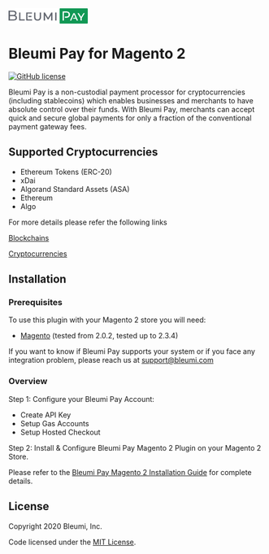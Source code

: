 <img src="./PaymentGateway/view/frontend/web/images/BleumiPay.png" height="30">

# Bleumi Pay for Magento 2

[![GitHub license](https://img.shields.io/badge/license-MIT-blue.svg?style=flat-square)](https://raw.githubusercontent.com/bleumi/bleumi-pay-magento2/master/LICENSE)

Bleumi Pay is a non-custodial payment processor for cryptocurrencies (including stablecoins) which enables businesses and merchants to have absolute control over their funds. With Bleumi Pay, merchants can accept quick and secure global payments for only a fraction of the conventional payment gateway fees.

## Supported Cryptocurrencies

* Ethereum Tokens (ERC-20)
* xDai
* Algorand Standard Assets (ASA)
* Ethereum
* Algo

For more details please refer the following links

[Blockchains](https://pay.bleumi.com/docs/#supported-networks)

[Cryptocurrencies](https://pay.bleumi.com/docs/#tokens)

## Installation

### Prerequisites

To use this plugin with your Magento 2 store you will need:

* [Magento](https://magento.com/) (tested from 2.0.2, tested up to 2.3.4)

If you want to know if Bleumi Pay supports your system or if you face any integration problem, please reach us at support@bleumi.com

### Overview

Step 1: Configure your Bleumi Pay Account:

* Create API Key
* Setup Gas Accounts
* Setup Hosted Checkout

Step 2: Install & Configure Bleumi Pay Magento 2 Plugin on your Magento 2 Store.

Please refer to the [Bleumi Pay Magento 2 Installation Guide](BP_Magento2_Plugin.pdf) for complete details. 

## License

Copyright 2020 Bleumi, Inc.

Code licensed under the [MIT License](LICENSE).
